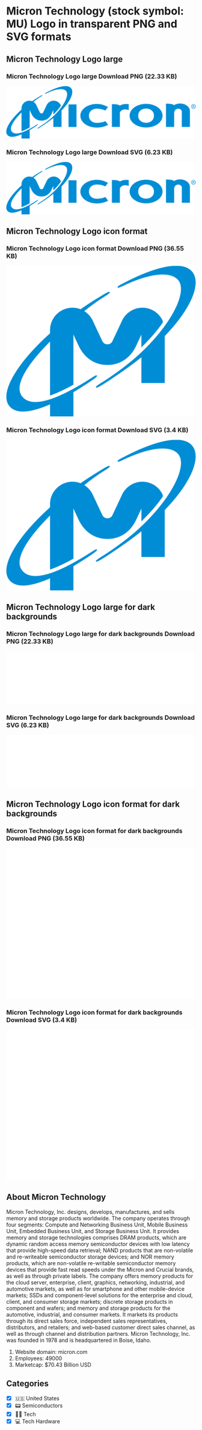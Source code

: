 # Micron Technology (stock symbol: MU) Logo in transparent PNG and SVG formats

## Micron Technology Logo large

### Micron Technology Logo large Download PNG (22.33 KB)

![Micron Technology Logo large Download PNG (22.33 KB)](/img/orig/MU_BIG-92b24747.png)

### Micron Technology Logo large Download SVG (6.23 KB)

![Micron Technology Logo large Download SVG (6.23 KB)](/img/orig/MU_BIG-cd5ad943.svg)

## Micron Technology Logo icon format

### Micron Technology Logo icon format Download PNG (36.55 KB)

![Micron Technology Logo icon format Download PNG (36.55 KB)](/img/orig/MU-4d86a316.png)

### Micron Technology Logo icon format Download SVG (3.4 KB)

![Micron Technology Logo icon format Download SVG (3.4 KB)](/img/orig/MU-2e3ad6fe.svg)

## Micron Technology Logo large for dark backgrounds

### Micron Technology Logo large for dark backgrounds Download PNG (22.33 KB)

![Micron Technology Logo large for dark backgrounds Download PNG (22.33 KB)](/img/orig/MU_BIG.D-c980db3a.png)

### Micron Technology Logo large for dark backgrounds Download SVG (6.23 KB)

![Micron Technology Logo large for dark backgrounds Download SVG (6.23 KB)](/img/orig/MU_BIG.D-145ac1ef.svg)

## Micron Technology Logo icon format for dark backgrounds

### Micron Technology Logo icon format for dark backgrounds Download PNG (36.55 KB)

![Micron Technology Logo icon format for dark backgrounds Download PNG (36.55 KB)](/img/orig/MU.D-7d8b6366.png)

### Micron Technology Logo icon format for dark backgrounds Download SVG (3.4 KB)

![Micron Technology Logo icon format for dark backgrounds Download SVG (3.4 KB)](/img/orig/MU.D-a0d855eb.svg)

## About Micron Technology

Micron Technology, Inc. designs, develops, manufactures, and sells memory and storage products worldwide. The company operates through four segments: Compute and Networking Business Unit, Mobile Business Unit, Embedded Business Unit, and Storage Business Unit. It provides memory and storage technologies comprises DRAM products, which are dynamic random access memory semiconductor devices with low latency that provide high-speed data retrieval; NAND products that are non-volatile and re-writeable semiconductor storage devices; and NOR memory products, which are non-volatile re-writable semiconductor memory devices that provide fast read speeds under the Micron and Crucial brands, as well as through private labels. The company offers memory products for the cloud server, enterprise, client, graphics, networking, industrial, and automotive markets, as well as for smartphone and other mobile-device markets; SSDs and component-level solutions for the enterprise and cloud, client, and consumer storage markets; discrete storage products in component and wafers; and memory and storage products for the automotive, industrial, and consumer markets. It markets its products through its direct sales force, independent sales representatives, distributors, and retailers; and web-based customer direct sales channel, as well as through channel and distribution partners. Micron Technology, Inc. was founded in 1978 and is headquartered in Boise, Idaho.

1. Website domain: micron.com
2. Employees: 49000
3. Marketcap: $70.43 Billion USD


## Categories
- [x] 🇺🇸 United States
- [x] 📟 Semiconductors
- [x] 👩‍💻 Tech
- [x] 💻 Tech Hardware
